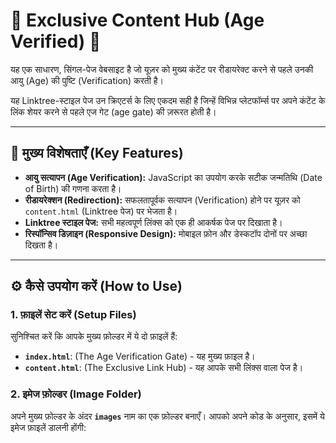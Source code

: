 # 🔞 Exclusive Content Hub (Age Verified) 🔞

यह एक साधारण, सिंगल-पेज वेबसाइट है जो यूज़र को मुख्य कंटेंट पर रीडायरेक्ट करने से पहले उनकी आयु (Age) की पुष्टि (Verification) करती है।

यह Linktree-स्टाइल पेज उन क्रिएटर्स के लिए एकदम सही है जिन्हें विभिन्न प्लेटफॉर्म्स पर अपने कंटेंट के लिंक शेयर करने से पहले एज गेट (age gate) की ज़रूरत होती है।

---

## 🚀 मुख्य विशेषताएँ (Key Features)

* **आयु सत्यापन (Age Verification):** JavaScript का उपयोग करके सटीक जन्मतिथि (Date of Birth) की गणना करता है।
* **रीडायरेक्शन (Redirection):** सफलतापूर्वक सत्यापन (Verification) होने पर यूज़र को `content.html` (Linktree पेज) पर भेजता है।
* **Linktree स्टाइल पेज:** सभी महत्वपूर्ण लिंक्स को एक ही आकर्षक पेज पर दिखाता है।
* **रिस्पॉन्सिव डिज़ाइन (Responsive Design):** मोबाइल फ़ोन और डेस्कटॉप दोनों पर अच्छा दिखता है।

---

## ⚙️ कैसे उपयोग करें (How to Use)

### 1. फ़ाइलें सेट करें (Setup Files)

सुनिश्चित करें कि आपके मुख्य फ़ोल्डर में ये दो फ़ाइलें हैं:

* **`index.html`**: (The Age Verification Gate) - यह मुख्य फ़ाइल है।
* **`content.html`**: (The Exclusive Link Hub) - यह आपके सभी लिंक्स वाला पेज है।

### 2. इमेज फ़ोल्डर (Image Folder)

अपने मुख्य फ़ोल्डर के अंदर **`images`** नाम का एक फ़ोल्डर बनाएँ। आपको अपने कोड के अनुसार, इसमें ये इमेज फ़ाइलें डालनी होंगी:
